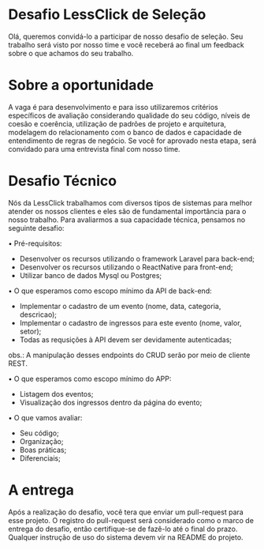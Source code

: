 # Desafio LessClick de Seleção

  Olá, queremos convidá-lo a participar de nosso desafio de seleção. Seu trabalho será visto por nosso time e você receberá ao final um feedback sobre o que achamos do seu trabalho.

# Sobre a oportunidade

  A vaga é para desenvolvimento e para isso utilizaremos critérios específicos de avaliação considerando qualidade do seu código, níveis de coesão e coerência, utilização de padrões de projeto e arquitetura, modelagem do relacionamento com o banco de dados e capacidade de entendimento de regras de negócio. Se você for aprovado nesta etapa, será convidado para uma entrevista final com nosso time.

# Desafio Técnico

  Nós da LessClick trabalhamos com diversos tipos de sistemas para melhor atender os nossos clientes e eles são de fundamental importância para o nosso trabalho. Para avaliarmos a sua capacidade técnica, pensamos no seguinte desafio:

• Pré-requisitos:
  * Desenvolver os recursos utilizando o framework Laravel para back-end;
  * Desenvolver os recursos utilizando o ReactNative para front-end;
  * Utilizar banco de dados Mysql ou Postgres;

• O que esperamos como escopo mínimo da API de back-end:
  * Implementar o cadastro de um evento (nome, data, categoria, descricao);
  * Implementar o cadastro de ingressos para este evento (nome, valor, setor);
  * Todas as requsições à API devem ser devidamente autenticadas;
  
obs.: A manipulação desses endpoints do CRUD serão por meio de cliente REST. 
  
• O que esperamos como escopo mínimo do APP:
  * Listagem dos eventos;
  * Visualização dos ingressos dentro da página do evento;
 
• O que vamos avaliar:
  * Seu código;
  * Organização;
  * Boas práticas;
  * Diferenciais;

# A entrega 
  Após a realização do desafio, você tera que enviar um pull-request para esse projeto. O registro do pull-request será considerado como o marco de entrega do desafio, então certifique-se de fazê-lo até o final do prazo. Qualquer instrução de uso do sistema devem vir na README do projeto.
